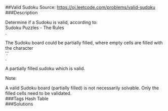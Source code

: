 ##Valid Sudoku
Source: https://oj.leetcode.com/problems/valid-sudoku  
###Description

                
Determine if a Sudoku is valid, according to:   
Sudoku Puzzles - The Rules  
.  


  
The Sudoku board could be partially filled, where empty cells are filled with the character   
'.'  
.  


  

  

  
A partially filled sudoku which is valid.  



  
Note:  

A valid Sudoku board (partially filled) is not necessarily solvable. Only the filled cells need to be validated.  
###Tags
Hash Table  
###Solutions